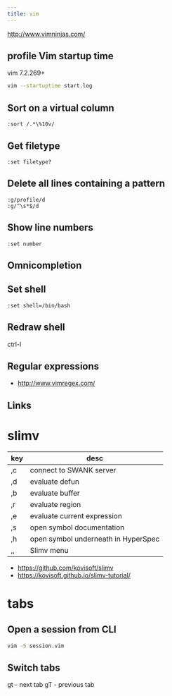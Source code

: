 ```yaml
---
title: vim
---
```


<http://www.vimninjas.com/>

## profile Vim startup time
vim 7.2.269+

```bash
vim --startuptime start.log
```

## Sort on a virtual column

```text
:sort /.*\%10v/
```

## Get filetype

```text
:set filetype?
```

## Delete all lines containing a pattern

```text
:g/profile/d
:g/^\s*$/d
```

## Show line numbers

```text
:set number
```

## Omnicompletion

<C-X><C-O>

## Set shell

```
:set shell=/bin/bash
```

## Redraw shell

ctrl-l

## Regular expressions

- http://www.vimregex.com/


## Links


<!-- set a modeline -->
<!-- vim: set nospell: -->


# slimv

key | desc
--- | ---
,c  | connect to SWANK server
,d  | evaluate defun
,b  | evaluate buffer
,r  | evaluate region
,e  | evaluate current expression
,s  | open symbol documentation
,h  | open symbol underneath in HyperSpec
,,  | Slimv menu

* https://github.com/kovisoft/slimv
* https://kovisoft.github.io/slimv-tutorial/


# tabs

## Open a session from CLI
```bash
vim -S session.vim
```

## Switch tabs

gt - next tab
gT - previous tab

